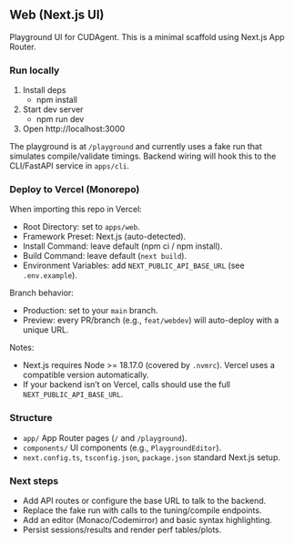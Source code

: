## Web (Next.js UI)

Playground UI for CUDAgent. This is a minimal scaffold using Next.js App Router.

### Run locally

1. Install deps
   - npm install
2. Start dev server
   - npm run dev
3. Open http://localhost:3000

The playground is at `/playground` and currently uses a fake run that simulates compile/validate timings. Backend wiring will hook this to the CLI/FastAPI service in `apps/cli`.

### Deploy to Vercel (Monorepo)

When importing this repo in Vercel:
- Root Directory: set to `apps/web`.
- Framework Preset: Next.js (auto-detected).
- Install Command: leave default (npm ci / npm install).
- Build Command: leave default (`next build`).
- Environment Variables: add `NEXT_PUBLIC_API_BASE_URL` (see `.env.example`).

Branch behavior:
- Production: set to your `main` branch.
- Preview: every PR/branch (e.g., `feat/webdev`) will auto-deploy with a unique URL.

Notes:
- Next.js requires Node >= 18.17.0 (covered by `.nvmrc`). Vercel uses a compatible version automatically.
- If your backend isn’t on Vercel, calls should use the full `NEXT_PUBLIC_API_BASE_URL`.

### Structure

- `app/` App Router pages (`/` and `/playground`).
- `components/` UI components (e.g., `PlaygroundEditor`).
- `next.config.ts`, `tsconfig.json`, `package.json` standard Next.js setup.

### Next steps

- Add API routes or configure the base URL to talk to the backend.
- Replace the fake run with calls to the tuning/compile endpoints.
- Add an editor (Monaco/Codemirror) and basic syntax highlighting.
- Persist sessions/results and render perf tables/plots.

